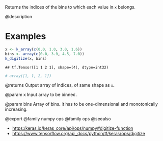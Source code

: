 Returns the indices of the bins to which each value in `x` belongs.

@description

# Examples

```r
x <- k_array(c(0.0, 1.0, 3.0, 1.6))
bins <- array(c(0.0, 3.0, 4.5, 7.0))
k_digitize(x, bins)
```

```
## tf.Tensor([1 1 2 1], shape=(4), dtype=int32)
```

```r
# array([1, 1, 2, 1])
```

@returns
Output array of indices, of same shape as `x`.

@param x
Input array to be binned.

@param bins
Array of bins. It has to be one-dimensional and monotonically
increasing.

@export
@family numpy ops
@family ops
@seealso
+ <https:/keras.io/keras_core/api/ops/numpy#digitize-function>
+ <https://www.tensorflow.org/api_docs/python/tf/keras/ops/digitize>

